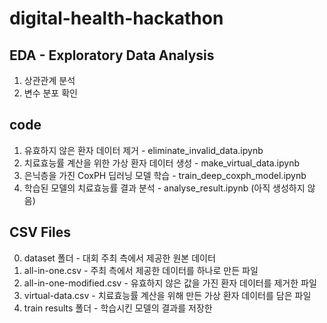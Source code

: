 # digital-health-hackathon

## EDA - Exploratory Data Analysis

1. 상관관계 분석
2. 변수 분포 확인

## code

1. 유효하지 않은 환자 데이터 제거 - eliminate_invalid_data.ipynb
2. 치료효능률 계산을 위한 가상 환자 데이터 생성 - make_virtual_data.ipynb
3. 은닉층을 가진 CoxPH 딥러닝 모델 학습 - train_deep_coxph_model.ipynb
4. 학습된 모델의 치료효능률 결과 분석 - analyse_result.ipynb (아직 생성하지 않음)

## CSV Files

0. dataset 폴더 - 대회 주최 측에서 제공한 원본 데이터
1. all-in-one.csv - 주최 측에서 제공한 데이터를 하나로 만든 파일
2. all-in-one-modified.csv - 유효하지 않은 값을 가진 환자 데이터를 제거한 파일 
3. virtual-data.csv - 치료효능률 계산을 위해 만든 가상 환자 데이터를 담은 파일
4. train results 폴더 - 학습시킨 모델의 결과를 저장한 
